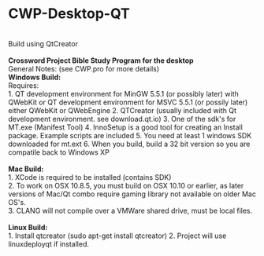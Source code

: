 # CWP-Desktop-QT</br>
</br>
Build using QtCreator</br>
</br>
<b>Crossword Project Bible Study Program for the desktop</b></br>
General Notes: (see CWP.pro for more details) </br>
<b>Windows Build:</b> </br>
Requires:</br>
1. QT development environment for MinGW 5.5.1 (or possibly later) with QWebKit or QT development environment for MSVC 5.5.1 (or possily later) either QWebKit or QWebEngine
2. QTCreator (usually included with Qt development environment.  see download.qt.io)
3. One of the sdk's for MT.exe (Manifest Tool)
4. InnoSetup is a good tool for creating an Install package. Example scripts are included
5. You need at least 1 windows SDK downloaded for mt.ext
6. When you build, build a 32 bit version so you are compatile back to Windows XP</br>
</br>
<b>Mac Build:</b></br>
1. XCode is required to be installed (contains SDK)</br>
2. To work on OSX 10.8.5, you must build on OSX 10.10 or earlier, as later versions of Mac/Qt combo require gaming library not available on older Mac OS's.</br>
3. CLANG will not compile over a VMWare shared drive, must be local files.</br>
</br>
<b>Linux Build:</b></br>
1. Install qtcreator (sudo apt-get install qtcreator)
2. Project will use linuxdeployqt if installed.
